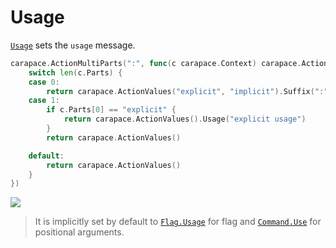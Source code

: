 # Usage

[`Usage`] sets the `usage` message.

```go
carapace.ActionMultiParts(":", func(c carapace.Context) carapace.Action {
	switch len(c.Parts) {
	case 0:
		return carapace.ActionValues("explicit", "implicit").Suffix(":")
	case 1:
		if c.Parts[0] == "explicit" {
			return carapace.ActionValues().Usage("explicit usage")
		}
		return carapace.ActionValues()

	default:
		return carapace.ActionValues()
	}
})
````
![](./usage.cast)

> It is implicitly set by default to [`Flag.Usage`] for flag and [`Command.Use`] for positional arguments.

[`Usage`]: https://pkg.go.dev/github.com/rsteube/carapace#Action.Usage
[`Command.Use`]:https://pkg.go.dev/github.com/spf13/cobra#Command
[`Flag.Usage`]:https://pkg.go.dev/github.com/spf13/pflag#Flag